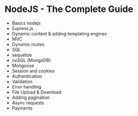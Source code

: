 # NodeJS - The Complete Guide

- Basics nodejs
- Express.js
- Dynamic content & adding templating engines
- MVC
- Dynamic routes
- SQL
- sequelize
- noSQL (MongoDB)
- Mongoose
- Session and cookies
- Authentication
- Validation
- Error handling
- File Upload & Download
- Adding pagination
- Async requests
- Payments
